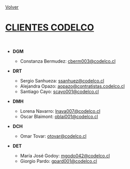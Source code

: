 <link rel="stylesheet" type="text/css" href="../styles.css">
<br>

[Volver](codelco.md)
<br>

# <u>CLIENTES CODELCO</u>
<br>

- **DGM**
  - Constanza Bermudez: cberm003@codelco.cl

- **DRT**
  - Sergio Sanhueza: ssanhuez@codelco.cl
  - Alejandra Opazo: aopazo@contratistas.codelco.cl
  - Santiago Cayo: scayo001@codelco.cl

- **DMH**
  - Lorena Navarro: lnava007@codelco.cl
  - Oscar Blaimont: oblai001@codelco.cl

- **DCH**
  - Omar Tovar: otovar@codelco.cl

- **DET**
  - María José Godoy: mgodo042@codelco.cl
  - Giorgio Pardo: gpard001@codelco.cl
